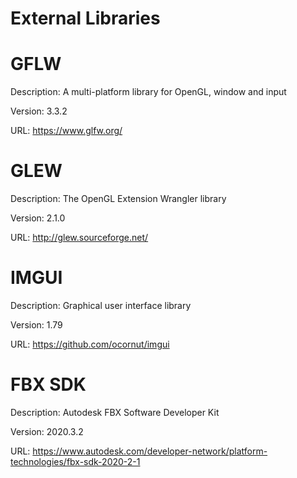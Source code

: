 # External Libraries

# GFLW

Description: A multi-platform library for OpenGL, window and input

Version: 3.3.2

URL: https://www.glfw.org/

# GLEW

Description: The OpenGL Extension Wrangler library

Version: 2.1.0

URL: http://glew.sourceforge.net/

# IMGUI

Description: Graphical user interface library

Version: 1.79

URL: https://github.com/ocornut/imgui

# FBX SDK

Description: Autodesk FBX Software Developer Kit

Version: 2020.3.2

URL: https://www.autodesk.com/developer-network/platform-technologies/fbx-sdk-2020-2-1